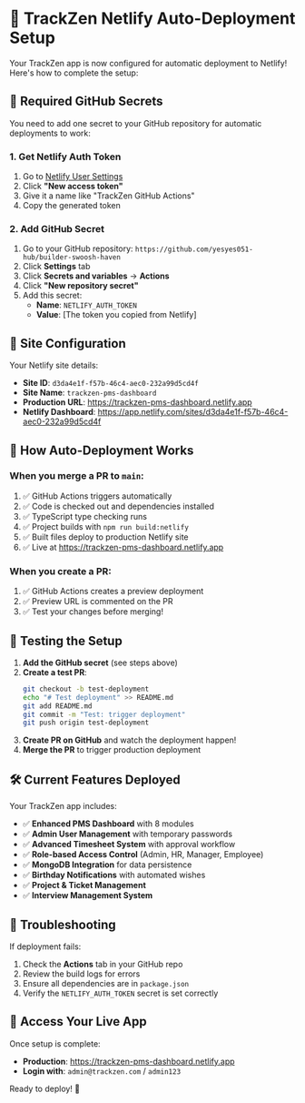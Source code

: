 # 🚀 TrackZen Netlify Auto-Deployment Setup

Your TrackZen app is now configured for automatic deployment to Netlify! Here's how to complete the setup:

## 🔑 Required GitHub Secrets

You need to add one secret to your GitHub repository for automatic deployments to work:

### 1. Get Netlify Auth Token

1. Go to [Netlify User Settings](https://app.netlify.com/user/applications#personal-access-tokens)
2. Click **"New access token"**
3. Give it a name like "TrackZen GitHub Actions"
4. Copy the generated token

### 2. Add GitHub Secret

1. Go to your GitHub repository: `https://github.com/yesyes051-hub/builder-swoosh-haven`
2. Click **Settings** tab
3. Click **Secrets and variables** → **Actions**
4. Click **"New repository secret"**
5. Add this secret:
   - **Name**: `NETLIFY_AUTH_TOKEN`
   - **Value**: [The token you copied from Netlify]

## 🎯 Site Configuration

Your Netlify site details:

- **Site ID**: `d3da4e1f-f57b-46c4-aec0-232a99d5cd4f`
- **Site Name**: `trackzen-pms-dashboard`
- **Production URL**: https://trackzen-pms-dashboard.netlify.app
- **Netlify Dashboard**: https://app.netlify.com/sites/d3da4e1f-f57b-46c4-aec0-232a99d5cd4f

## 🔄 How Auto-Deployment Works

### When you merge a PR to `main`:

1. ✅ GitHub Actions triggers automatically
2. ✅ Code is checked out and dependencies installed
3. ✅ TypeScript type checking runs
4. ✅ Project builds with `npm run build:netlify`
5. ✅ Built files deploy to production Netlify site
6. ✅ Live at https://trackzen-pms-dashboard.netlify.app

### When you create a PR:

1. ✅ GitHub Actions creates a preview deployment
2. ✅ Preview URL is commented on the PR
3. ✅ Test your changes before merging!

## 🧪 Testing the Setup

1. **Add the GitHub secret** (see steps above)
2. **Create a test PR**:
   ```bash
   git checkout -b test-deployment
   echo "# Test deployment" >> README.md
   git add README.md
   git commit -m "Test: trigger deployment"
   git push origin test-deployment
   ```
3. **Create PR on GitHub** and watch the deployment happen!
4. **Merge the PR** to trigger production deployment

## 🛠️ Current Features Deployed

Your TrackZen app includes:

- ✅ **Enhanced PMS Dashboard** with 8 modules
- ✅ **Admin User Management** with temporary passwords
- ✅ **Advanced Timesheet System** with approval workflow
- ✅ **Role-based Access Control** (Admin, HR, Manager, Employee)
- ✅ **MongoDB Integration** for data persistence
- ✅ **Birthday Notifications** with automated wishes
- ✅ **Project & Ticket Management**
- ✅ **Interview Management System**

## 🔧 Troubleshooting

If deployment fails:

1. Check the **Actions** tab in your GitHub repo
2. Review the build logs for errors
3. Ensure all dependencies are in `package.json`
4. Verify the `NETLIFY_AUTH_TOKEN` secret is set correctly

## 📱 Access Your Live App

Once setup is complete:

- **Production**: https://trackzen-pms-dashboard.netlify.app
- **Login with**: `admin@trackzen.com` / `admin123`

Ready to deploy! 🎉
